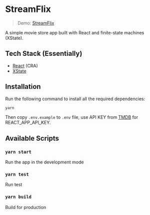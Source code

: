 # StreamFlix

> Demo: [StreamFlix](https://streamflix.vercel.app/)

A simple movie store app built with React and finite-state machines (XState).

## Tech Stack (Essentially)

- [React](https://reactjs.org/) (CRA)
- [XState](https://xstate.js.org/)

## Installation

Run the following command to install all the required dependencies:

```bash
yarn
```

Then copy `.env.example` to `.env` file, use API KEY from [TMDB](https://www.themoviedb.org/) for REACT_APP_API_KEY.

## Available Scripts

### `yarn start`

Run the app in the development mode

### `yarn test`

Run test

### `yarn build`

Build for production
